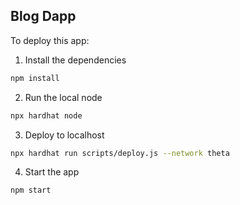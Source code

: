 ## Blog Dapp


To deploy this app:


1. Install the dependencies

```sh
npm install
```

2. Run the local node

```sh
npx hardhat node
```

3. Deploy to localhost

```sh
npx hardhat run scripts/deploy.js --network theta
```

4. Start the app

```sh
npm start
```
